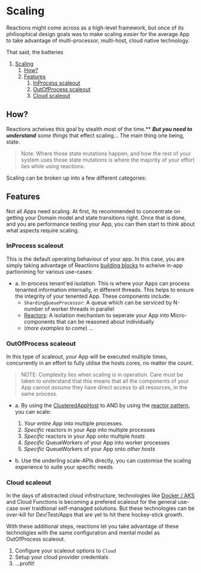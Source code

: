 # Scaling

Reactions might come across as a high-level framework, but once of its philisophical design goals was to make scaling *easier* for the average App to take advantage of multi-processor, multi-host, cloud native technology.

That said, the batteries

<!-- TOC -->

1. [Scaling](#scaling)
   1. [How?](#how)
   2. [Features](#features)
      1. [InProcess scaleout](#inprocess-scaleout)
      2. [OutOfProcess scaleout](#outofprocess-scaleout)
      3. [Cloud scaleout](#cloud-scaleout)

<!-- /TOC -->
## How? 
Reactions acheives this goal by stealth most of the time.** ***But you need to understand** *some things** that effect scaling... The main thing one being, state.

>Note: Where those state mutations happen, and how the rest of your system uses those state mutations is where the majority of your effort lies while using reactions.

Scaling can be broken up into a few different categories:

## Features

Not all Apps need scaling. At first, its recommended to concentrate on getting your Domain model and state transitions right. Once that is done, and you are performance testing your App, you can then start to think about what aspects require scaling.

### InProcess scaleout

This is the default operating behaviour of your app. In this case, you are simply taking advantage of Reactions [building blocks](buildngblocks.md) to acheive in-app partionining for various use-cases:
- a. In-process tenant'ed isolation. This is where your Apps can process tenanted information internally, in different threads. This helps to ensure the integrity of your tenented App.
        These components include:
    * `ShardingQueueProcessor`: A queue which can be serviced by N-number of worker threads in parallel
    * [Reactors](reactors.md): A isolation mechanism to seperate your App into Micro-components that can be reasoned about individually
    * (*more examples to come*) ...

### OutOfProcess scaleout

In this type of scaleout, your App will be executed multiple times, concurrently in an effort to fully utilise the hosts cores, no matter the count.

>NOTE: Complexity lies when scaling is in operation. Care must be taken to understand that this means that all the components of your App cannot *assume* they have direct access to all resources, in the same process.

- a. By using the [ClusteredAppHost](rxnhosts.md) to AND by using the [reactor pattern](reactors.md), you can scale:
  1. *Your entire App* into multiple processes.
  1. *Specific* reactors in your App into multiple processes
  2. *Specific* reactors in your App onto multiple *hosts*
  3. *Specific* QueueWorkers of your App into worker processes
  4. *Specific* QueueWorkers of your App onto *other hosts*

- b. Use the underling scale-APIs directly, you can customise the scaling experience to suite your specific needs

### Cloud scaleout

In the days of abstracted cloud infrstructure, technologies like [Docker / AKS](cicd.md) and Cloud Functions is becoming a prefered scaleout for the general use-case over traidtional self-managed solutions. But these technologies can be over-kill for Dev/Test/Apps that are yet to hit there hockey-stick growth.

With these additional steps, reactions let you take advantage of these technoligies with the same configuration and mental model as OutOfProcess scaleout.
1. Configure your scaleout options to `Cloud`
2. Setup your cloud provider credentials
3. ...profit!


